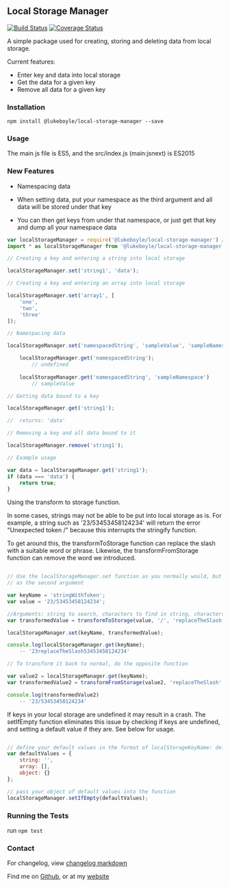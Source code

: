 ## Local Storage Manager

[![Build Status](https://travis-ci.org/3stacks/local-storage-manager.svg?branch=master)](https://travis-ci.org/3stacks/local-storage-manager)
[![Coverage Status](https://coveralls.io/repos/github/3stacks/local-storage-manager/badge.svg?branch=master)](https://coveralls.io/github/3stacks/local-storage-manager?branch=master)

A simple package used for creating, storing and deleting data from local storage.

Current features:
* Enter key and data into local storage
* Get the data for a given key
* Remove all data for a given key

### Installation

`npm install @lukeboyle/local-storage-manager --save`

### Usage

The main js file is ES5, and the src/index.js (main:jsnext) is ES2015

### New Features

- Namespacing data

- When setting data, put your namespace as the third argument and all data 
will be stored under that key
- You can then get keys from under that namespace, or just get that key 
and dump all your namespace data

```javascript
var localStorageManager = require('@lukeboyle/local-storage-manager') // OR
import * as localStorageManager from '@lukeboyle/local-storage-manager';

// Creating a key and entering a string into local storage

localStorageManager.set('string1', 'data');

// Creating a key and entering an array into local storage

localStorageManager.set('array1', [ 
	'one',
	'two',
	'three'
]);

// Namespacing data

localStorageManager.set('namespacedString', 'sampleValue', 'sampleNamespace');

	localStorageManager.get('namespacedString');
		// undefined
	
	localStorageManager.get('namespacedString', 'sampleNamespace')
		// sampleValue

// Getting data bound to a key

localStorageManager.get('string1');

//	returns: 'data'

// Removing a key and all data bound to it

localStorageManager.remove('string1');

// Example usage

var data = localStorageManager.get('string1');
if (data === 'data') {
	return true;
}
```

Using the transform to storage function.

In some cases, strings may not be able to be put into local storage as is. 
For example, a string such as '23/53453458124234' will return the error
"Unexpected token /" because this interrupts the stringify function.

To get around this, the transformToStorage function can replace the slash with a
suitable word or phrase. Likewise, the transformFromStorage function can remove 
the word we introduced.

```javascript

// Use the localStorageManager.set function as you normally would, but use transform 
// as the second argument

var keyName = 'stringWithToken';
var value = '23/53453458124234';

//Arguments: string to search, characters to find in string, characters to replace found string with.
var transformedValue = transformToStorage(value, '/', 'replaceTheSlash');

localStorageManager.set(keyName, transformedValue);

console.log(localStorageManager.get(keyName);
	-- '23replaceTheSlash53453458124234'

// To transform it back to normal, do the opposite function

var value2 = localStorageManager.get(keyName);
var transformedValue2 = transformFromStorage(value2, 'replaceTheSlash', '/');

console.log(transformedValue2)
	-- '23/53453458124234'
```

If keys in your local storage are undefined it may result in a crash. The setIfEmpty function eliminates this issue by 
checking if keys are undefined, and setting a default value if they are. See below for usage.

```javascript

// define your default values in the format of localStorageKeyName: defaultValue
var defaultValues = {
	string: '',
	array: [],
	object: {}
};

// pass your object of default values into the function
localStorageManager.setIfEmpty(defaultValues);

```

### Running the Tests

run `npm test`

### Contact

For changelog, view [changelog markdown](https://github.com/3stacks/local-storage-manager/blob/master/changelog.md "changelog")

Find me on [Github](https://github.com/3stacks/ "Github"),
or at my [website](http://lukeboyle.com "My website")
